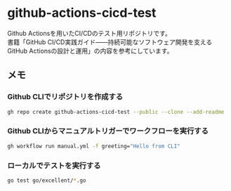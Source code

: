 # github-actions-cicd-test
Github Actionsを用いたCI/CDのテスト用リポジトリです。  
書籍「GitHub CI/CD実践ガイド――持続可能なソフトウェア開発を支えるGitHub Actionsの設計と運用」の内容を参考にしています。

## メモ

### Github CLIでリポジトリを作成する

```bash
gh repo create github-actions-cicd-test --public --clone --add-readme
```

### Github CLIからマニュアルトリガーでワークフローを実行する

```bash
gh workflow run manual.yml -f greeting="Hello from CLI"
```

### ローカルでテストを実行する

```bash
go test go/excellent/*.go
```
